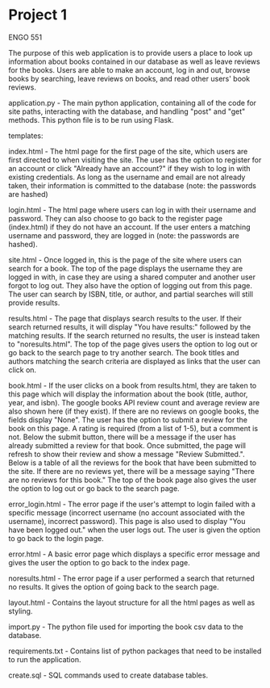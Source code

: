 # Project 1
ENGO 551

The purpose of this web application is to provide users a place to look up information about books contained in our database as well as leave reviews for the books. Users are able to make an account, log in and out, browse books by searching, leave reviews on books, and read other users' book reviews.


application.py - The main python application, containing all of the code for site paths, interacting with the database, and handling "post" and "get" methods. This python file is to be run using Flask.

templates:

index.html - The html page for the first page of the site, which users are first directed to when visiting the site. The user has the option to register for an account or click "Already have an account?" if they wish to log in with existing credentials. As long as the username and email are not already taken, their information is committed to the database (note: the passwords are hashed)

login.html - The html page where users can log in with their username and password. They can also choose to go back to the register page (index.html) if they do not have an account. If the user enters a matching username and password, they are logged in (note: the passwords are hashed).

site.html - Once logged in, this is the page of the site where users can search for a book. The top of the page displays the username they are logged in with, in case they are using a shared computer and another user forgot to log out. They also have the option of logging out from this page. The user can search by ISBN, title, or author, and partial searches will still provide results.

results.html - The page that displays search results to the user. If their search returned results, it will display "You have results:" followed by the matching results. If the search returned no results, the user is instead taken to "noresults.html". The top of the page gives users the option to log out or go back to the search page to try another search. The book titles and authors matching the search criteria are displayed as links that the user can click on.

book.html - If the user clicks on a book from results.html, they are taken to this page which will display the information about the book (title, author, year, and isbn). The google books API review count and average review are also shown here (if they exist). If there are no reviews on google books, the fields display "None". The user has the option to submit a review for the book on this page. A rating is required (from a list of 1-5), but a comment is not. Below the submit button, there will be a message if the user has already submitted a review for that book. Once submitted, the page will refresh to show their review and show a message "Review Submitted.". Below is a table of all the reviews for the book that have been submitted to the site. If there are no reviews yet, there will be a message saying "There are no reviews for this book." The top of the book page also gives the user the option to log out or go back to the search page.

error_login.html - The error page if the user's attempt to login failed with a specific message (incorrect username (no account associated with the username), incorrect password). This page is also used to display "You have been logged out." when the user logs out. The user is given the option to go back to the login page.

error.html - A basic error page which displays a specific error message and gives the user the option to go back to the index page.

noresults.html - The error page if a user performed a search that returned no results. It gives the option of going back to the search page.

layout.html - Contains the layout structure for all the html pages as well as styling.


import.py - The python file used for importing the book csv data to the database.

requirements.txt - Contains list of python packages that need to be installed to run the application.

create.sql - SQL commands used to create database tables.
